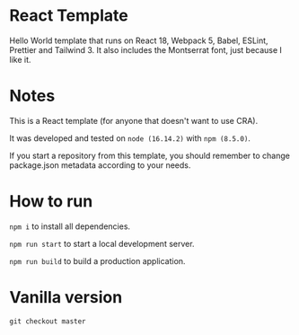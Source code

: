 # React Template

Hello World template that runs on React 18, Webpack 5, Babel, ESLint, Prettier and Tailwind 3. It also includes the Montserrat font, just because I like it.

# Notes

This is a React template (for anyone that doesn't want to use CRA).

It was developed and tested on `node (16.14.2)` with `npm (8.5.0)`.

If you start a repository from this template, you should remember to change package.json metadata according to your needs.

# How to run

`npm i` to install all dependencies.

`npm run start` to start a local development server.

`npm run build` to build a production application.

# Vanilla version

`git checkout master`
